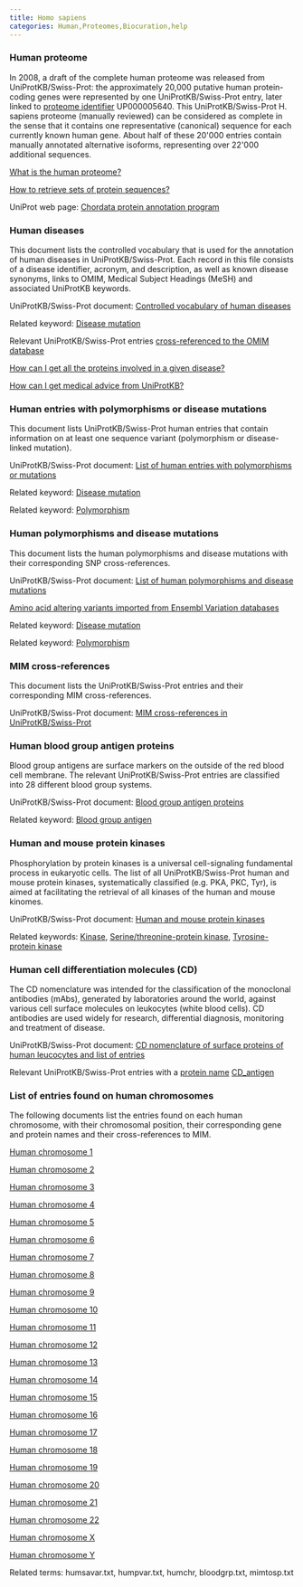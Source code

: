 ```yaml
---
title: Homo sapiens
categories: Human,Proteomes,Biocuration,help
---
```


### Human proteome

In 2008, a draft of the complete human proteome was released from UniProtKB/Swiss-Prot: the approximately 20,000 putative human protein-coding genes were represented by one UniProtKB/Swiss-Prot entry, later linked to [proteome identifier](http://www.uniprot.org/manual/proteome%5Fid) UP000005640. This UniProtKB/Swiss-Prot H. sapiens proteome (manually reviewed) can be considered as complete in the sense that it contains one representative (canonical) sequence for each currently known human gene. About half of these 20'000 entries contain manually annotated alternative isoforms, representing over 22'000 additional sequences.

[What is the human proteome?](http://www.uniprot.org/faq/48)

[How to retrieve sets of protein sequences?](http://www.uniprot.org/faq/38)

UniProt web page: [Chordata protein annotation program](http://www.uniprot.org/program/Chordata)

### Human diseases

This document lists the controlled vocabulary that is used for the annotation of human diseases in UniProtKB/Swiss-Prot. Each record in this file consists of a disease identifier, acronym, and description, as well as known disease synonyms, links to OMIM, Medical Subject Headings (MeSH) and associated UniProtKB keywords.

UniProtKB/Swiss-Prot document: [Controlled vocabulary of human diseases](http://www.uniprot.org/docs/humdisease)

Related keyword: [Disease mutation](http://www.uniprot.org/keywords/KW%2D0225)

Relevant UniProtKB/Swiss-Prot entries [cross-referenced to the OMIM database](http://www.uniprot.org/uniprot/?query=database%3Amim)

[How can I get all the proteins involved in a given disease?](http://www.uniprot.org/faq/19)

[How can I get medical advice from UniProtKB?](http://www.uniprot.org/faq/32)

### Human entries with polymorphisms or disease mutations

This document lists UniProtKB/Swiss-Prot human entries that contain information on at least one sequence variant (polymorphism or disease-linked mutation).

UniProtKB/Swiss-Prot document: [List of human entries with polymorphisms or mutations](http://www.uniprot.org/docs/humpvar)

Related keyword: [Disease mutation](http://www.uniprot.org/keywords/KW%2D0225)

Related keyword: [Polymorphism](http://www.uniprot.org/keywords/KW%2D0621)

### Human polymorphisms and disease mutations

This document lists the human polymorphisms and disease mutations with their corresponding SNP cross-references.

UniProtKB/Swiss-Prot document: [List of human polymorphisms and disease mutations](http://www.uniprot.org/docs/humsavar)

[Amino acid altering variants imported from Ensembl Variation databases](ftp://ftp.uniprot.org/pub/databases/uniprot/current%5Frelease/knowledgebase/variants/)

Related keyword: [Disease mutation](http://www.uniprot.org/keywords/KW%2D0225)

Related keyword: [Polymorphism](http://www.uniprot.org/keywords/KW%2D0621)

### MIM cross-references

This document lists the UniProtKB/Swiss-Prot entries and their corresponding MIM cross-references.

UniProtKB/Swiss-Prot document: [MIM cross-references in UniProtKB/Swiss-Prot](http://www.uniprot.org/docs/mimtosp)

### Human blood group antigen proteins

Blood group antigens are surface markers on the outside of the red blood cell membrane. The relevant UniProtKB/Swiss-Prot entries are classified into 28 different blood group systems.

UniProtKB/Swiss-Prot document: [Blood group antigen proteins](http://www.uniprot.org/docs/bloodgrp)

Related keyword: [Blood group antigen](http://www.uniprot.org/keywords/KW%2D0095)

### Human and mouse protein kinases

Phosphorylation by protein kinases is a universal cell-signaling fundamental process in eukaryotic cells. The list of all UniProtKB/Swiss-Prot human and mouse protein kinases, systematically classified (e.g. PKA, PKC, Tyr), is aimed at facilitating the retrieval of all kinases of the human and mouse kinomes.

UniProtKB/Swiss-Prot document: [Human and mouse protein kinases](http://www.uniprot.org/docs/pkinfam)

Related keywords: [Kinase](http://www.uniprot.org/keywords/KW%2D0418), [Serine/threonine-protein kinase](http://www.uniprot.org/keywords/KW%2D0723), [Tyrosine-protein kinase](http://www.uniprot.org/keywords/KW%2D0829)

### Human cell differentiation molecules (CD)

The CD nomenclature was intended for the classification of the monoclonal antibodies (mAbs), generated by laboratories around the world, against various cell surface molecules on leukocytes (white blood cells). CD antibodies are used widely for research, differential diagnosis, monitoring and treatment of disease.

UniProtKB/Swiss-Prot document: [CD nomenclature of surface proteins of human leucocytes and list of entries](http://www.uniprot.org/docs/cdlist)

Relevant UniProtKB/Swiss-Prot entries with a [protein name](http://www.uniprot.org/manual/protein%5Fname) [CD\_antigen](http://www.uniprot.org/uniprot/?query=cdantigen%3A%2A)

### List of entries found on human chromosomes

The following documents list the entries found on each human chromosome, with their chromosomal position, their corresponding gene and protein names and their cross-references to MIM.

[Human chromosome 1](http://www.uniprot.org/docs/humchr01)

[Human chromosome 2](http://www.uniprot.org/docs/humchr02)

[Human chromosome 3](http://www.uniprot.org/docs/humchr03)

[Human chromosome 4](http://www.uniprot.org/docs/humchr04)

[Human chromosome 5](http://www.uniprot.org/docs/humchr05)

[Human chromosome 6](http://www.uniprot.org/docs/humchr06)

[Human chromosome 7](http://www.uniprot.org/docs/humchr07)

[Human chromosome 8](http://www.uniprot.org/docs/humchr08)

[Human chromosome 9](http://www.uniprot.org/docs/humchr09)

[Human chromosome 10](http://www.uniprot.org/docs/humchr10)

[Human chromosome 11](http://www.uniprot.org/docs/humchr11)

[Human chromosome 12](http://www.uniprot.org/docs/humchr12)

[Human chromosome 13](http://www.uniprot.org/docs/humchr13)

[Human chromosome 14](http://www.uniprot.org/docs/humchr14)

[Human chromosome 15](http://www.uniprot.org/docs/humchr15)

[Human chromosome 16](http://www.uniprot.org/docs/humchr16)

[Human chromosome 17](http://www.uniprot.org/docs/humchr17)

[Human chromosome 18](http://www.uniprot.org/docs/humchr18)

[Human chromosome 19](http://www.uniprot.org/docs/humchr19)

[Human chromosome 20](http://www.uniprot.org/docs/humchr20)

[Human chromosome 21](http://www.uniprot.org/docs/humchr21)

[Human chromosome 22](http://www.uniprot.org/docs/humchr22)

[Human chromosome X](http://www.uniprot.org/docs/humchrx)

[Human chromosome Y](http://www.uniprot.org/docs/humchry)

Related terms: humsavar.txt, humpvar.txt, humchr, bloodgrp.txt, mimtosp.txt